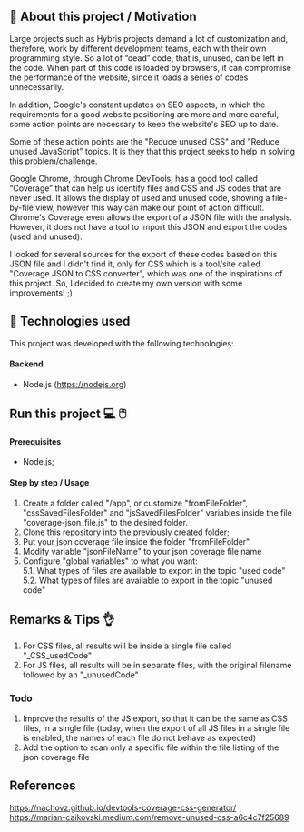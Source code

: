 ## :page_with_curl: About this project / Motivation
Large projects such as Hybris projects demand a lot of customization and, therefore, work by different development teams, each with their own programming style. So a lot of “dead” code, that is, unused, can be left in the code. When part of this code is loaded by browsers, it can compromise the performance of the website, since it loads a series of codes unnecessarily.

In addition, Google's constant updates on SEO aspects, in which the requirements for a good website positioning are more and more careful, some action points are necessary to keep the website's SEO up to date.

Some of these action points are the "Reduce unused CSS" and "Reduce unused JavaScript" topics. It is they that this project seeks to help in solving this problem/challenge.

Google Chrome, through Chrome DevTools, has a good tool called “Coverage” that can help us identify files and CSS and JS codes that are never used. It allows the display of used and unused code, showing a file-by-file view, however this way can make our point of action difficult. Chrome's Coverage even allows the export of a JSON file with the analysis. However, it does not have a tool to import this JSON and export the codes (used and unused).

I looked for several sources for the export of these codes based on this JSON file and I didn't find it, only for CSS which is a tool/site called "Coverage JSON to CSS converter", which was one of the inspirations of this project. So, I decided to create my own version with some improvements! ;)


## :rocket: Technologies used

This project was developed with the following technologies:

#### Backend
* Node.js (https://nodejs.org)


## Run this project :computer: :computer_mouse:
#### Prerequisites
- Node.js;


#### Step by step / Usage

1. Create a folder called "/app", or customize "fromFileFolder", "cssSavedFilesFolder" and "jsSavedFilesFolder" variables inside the file "coverage-json_file.js" to the desired folder.
2. Clone this repository into the previously created folder;
3. Put your json coverage file inside the folder "fromFileFolder"
4. Modify variable "jsonFileName" to your json coverage file name
5. Configure "global variables" to what you want:
</br>   5.1. What types of files are available to export in the topic "used code"
</br>   5.2. What types of files are available to export in the topic "unused code"


## Remarks & Tips :ok_hand:
1. For CSS files, all results will be inside a single file called "_CSS_usedCode"
2. For JS files, all results will be in separate files, with the original filename followed by an "_unusedCode"


### Todo
1. Improve the results of the JS export, so that it can be the same as CSS files, in a single file (today, when the export of all JS files in a single file is enabled, the names of each file do not behave as expected)
2. Add the option to scan only a specific file within the file listing of the json coverage file

## References
https://nachovz.github.io/devtools-coverage-css-generator/
</br>https://marian-caikovski.medium.com/remove-unused-css-a6c4c7f25689
